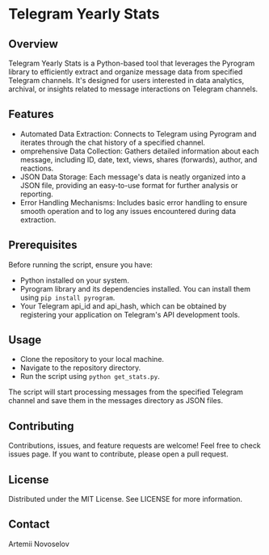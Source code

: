 # Telegram Yearly Stats
## Overview
Telegram Yearly Stats is a Python-based tool that leverages the Pyrogram library to efficiently extract and organize message data from specified Telegram channels. It's designed for users interested in data analytics, archival, or insights related to message interactions on Telegram channels.

## Features
* Automated Data Extraction: Connects to Telegram using Pyrogram and iterates through the chat history of a specified channel.
* omprehensive Data Collection: Gathers detailed information about each message, including ID, date, text, views, shares (forwards), author, and reactions.
* JSON Data Storage: Each message's data is neatly organized into a JSON file, providing an easy-to-use format for further analysis or reporting.
* Error Handling Mechanisms: Includes basic error handling to ensure smooth operation and to log any issues encountered during data extraction.

## Prerequisites
Before running the script, ensure you have:

* Python installed on your system.
* Pyrogram library and its dependencies installed. You can install them using `pip install pyrogram`.
* Your Telegram api_id and api_hash, which can be obtained by registering your application on Telegram's API development tools.

## Usage
* Clone the repository to your local machine.
* Navigate to the repository directory.
* Run the script using `python get_stats.py`.

The script will start processing messages from the specified Telegram channel and save them in the messages directory as JSON files.

## Contributing
Contributions, issues, and feature requests are welcome! Feel free to check issues page. If you want to contribute, please open a pull request.

## License
Distributed under the MIT License. See LICENSE for more information.

## Contact
Artemii Novoselov
